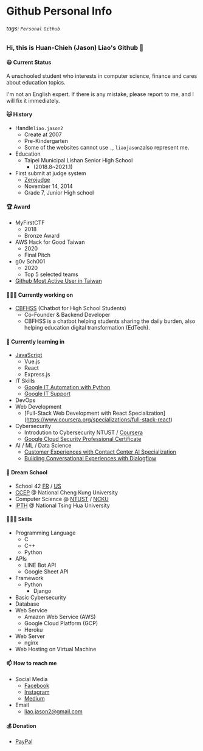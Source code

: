 # Github Personal Info
###### tags: `Personal` `Github`
### Hi, this is Huan-Chieh (Jason) Liao's Github 👋
#### 😃 Current Status 
A unschooled student who interests in computer science, finance and cares about education topics.

I'm not an English expert. If there is any mistake, please report to me, and I will fix it immediately.
#### 🐱 History
- Handle`liao.jason2`
    - Create at 2007
    - Pre-Kindergarten
    - Some of the websites cannot use `.`, `liaojason2`also represent me.
- Education
    - Taipei Municipal Lishan Senior High School
        - (2018.8~2021.1)
- First submit at judge system
    - [Zerojudge](https://zerojudge.tw/)
    - November 14, 2014
    - Grade 7, Junior High school
#### 🏆 Award 
- MyFirstCTF
    - 2018
    - Bronze Award
- AWS Hack for Good Taiwan 
    - 2020
    - Final Pitch
- g0v Sch001
    - 2020
    - Top 5 selected teams
- [Github Most Active User in Taiwan](https://commits.top/taiwan_private.html)
#### 👨🏻‍💻 Currently working on 
- [CBFHSS](https://fb.me/cbfhss) (Chatbot for High School Students)
    - Co-Founder & Backend Developer
    - CBFHSS is a chatbot helping students sharing the daily burden, also helping education digital transformation (EdTech).
#### 🌱 Currently learning in
- [JavaScript](https://github.com/liaojason2/javascript_practice)
    - Vue.js
    - React
    - Express.js
- IT Skills
    - [Google IT Automation with Python](https://www.coursera.org/professional-certificates/google-it-automation)
    - [Google IT Support](https://www.coursera.org/professional-certificates/google-it-support)
- DevOps
- Web Development
    - [Full-Stack Web Development with React Specialization] (https://www.coursera.org/specializations/full-stack-react)
- Cybersecurity
    - Introdution to Cybersecurity NTUST / [Coursera](https://www.coursera.org/specializations/intro-cyber-security)
    - [Google Cloud Security Professional Certificate](https://www.coursera.org/professional-certificates/google-cloud-security)
- AI / ML / Data Science
    - [Customer Experiences with Contact Center AI Specialization](https://www.coursera.org/specializations/customer-experience-gcp)
    - [Building Conversational Experiences with Dialogflow](https://www.coursera.org/learn/conversational-experiences-dialogflow)
#### 🏫 Dream School
- School 42 [FR](https://www.42.fr/) / [US](https://www.42.us.org/)
- [CCEP](https://ccep.ncku.edu.tw/) @ National Cheng Kung University
- Computer Science @ [NTUST](https://www.csie.ntust.edu.tw/) / [NCKU](http://www.csie.ncku.edu.tw/ncku_csie/)
- [IPTH](http://ipth.site.nthu.edu.tw/) @ National Tsing Hua University
#### 👨🏼‍🔧 Skills
- Programming Language
    - C
    - C++
    - Python
- APIs
    - LINE Bot API
    - Google Sheet API
- Framework
    - Python
        - Django
- Basic Cybersecurity
- Database
- Web Service
    - Amazon Web Service (AWS)
    - Google Cloud Platform (GCP)
    - Heroku
- Web Server
    - nginx
- Web Hosting on Virtual Machine
#### 📫 How to reach me
- Social Media
    - [Facebook](https://fb.me/liaojason2)
    - [Instagram](https://instagram.com/liao.jason2)
    - [Medium](https://medium.com/@liao.jason2)
- Email
    - liao.jason2@gmail.com 
#### 💰 Donation
- [PayPal](https://paypal.me/liaojason2)


<!--
**liaojason2/liaojason2** is a ✨ _special_ ✨ repository because its `README.md` (this file) appears on your GitHub profile.

Here are some ideas to get you started:

- 🔭 I’m currently working on ...
- 🌱 I’m currently learning ...
- 👯 I’m looking to collaborate on ...
- 🤔 I’m looking for help with ...
- 💬 Ask me about ...
- 📫 How to reach me: ...
- 😄 Pronouns: ...
- ⚡ Fun fact: ...
-->


